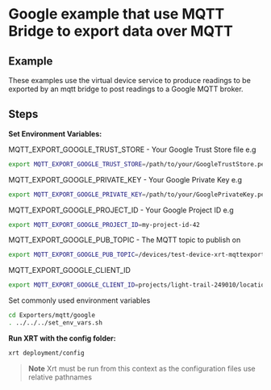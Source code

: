 # Google example that use MQTT Bridge to export data over MQTT

## Example

These examples use the virtual device service to produce readings to be exported by an mqtt bridge to post readings to a Google MQTT broker.

## Steps

**Set Environment Variables:**

MQTT_EXPORT_GOOGLE_TRUST_STORE - Your Google Trust Store file e.g

```bash
export MQTT_EXPORT_GOOGLE_TRUST_STORE=/path/to/your/GoogleTrustStore.pem
```

MQTT_EXPORT_GOOGLE_PRIVATE_KEY - Your Google Private Key e.g

```bash
export MQTT_EXPORT_GOOGLE_PRIVATE_KEY=/path/to/your/GooglePrivateKey.pem
```

MQTT_EXPORT_GOOGLE_PROJECT_ID - Your Google Project ID e.g

```bash
export MQTT_EXPORT_GOOGLE_PROJECT_ID=my-project-id-42
```

MQTT_EXPORT_GOOGLE_PUB_TOPIC - The MQTT topic to publish on

```bash
export MQTT_EXPORT_GOOGLE_PUB_TOPIC=/devices/test-device-xrt-mqttexport/events/test
```

MQTT_EXPORT_GOOGLE_CLIENT_ID

```bash
export MQTT_EXPORT_GOOGLE_CLIENT_ID=projects/light-trail-249010/locations/europe-west1/registries/xrt-mqtt-export-test/devices/test-device-xrt-mqttexport
```

Set commonly used environment variables

```bash
cd Exporters/mqtt/google
. ../../../set_env_vars.sh
```

**Run XRT with the config folder:**

```bash
xrt deployment/config
```

> **Note** Xrt must be run from this context as the configuration files use relative pathnames
